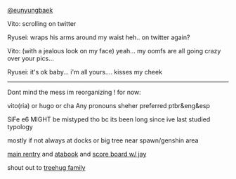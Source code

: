 [@eunyungbaek](https://github.com/eunyungbaek)

Vito: scrolling on twitter

Ryusei: wraps his arms around my waist heh.. on twitter again?

Vito: (with a jealous look on my face) yeah... my oomfs are all going crazy over your pics...

Ryusei: it's ok baby... i'm all yours.... kisses my cheek

----

Dont mind the mess im reorganizing ! for now:

vito(ria) or hugo or cha Any pronouns sheher preferred ptbr&eng&esp

SiFe e6 MIGHT be mistyped tho bc its been long since ive last studied typology

mostly if not always at docks or big tree near spawn/genshin area

[main rentry](https://rentry.co/amaimon) and [atabook](https://ryuvi.atabook.org/) and [score board w/ jay](https://rentry.co/-docks)

shout out to [treehug family](https://rentry.co/ponytownfamily)
